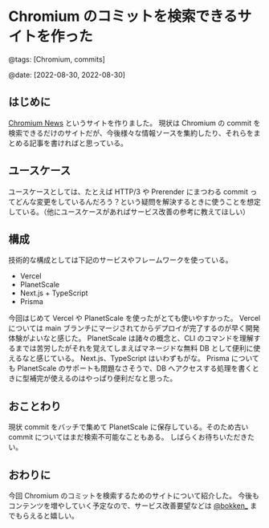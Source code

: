 # Chromium のコミットを検索できるサイトを作った

@tags: [Chromium, commits]

@date: [2022-08-30, 2022-08-30]

## はじめに

[Chromium News](https://chromium-news.vercel.app) というサイトを作りました。
現状は Chromium の commit を検索できるだけのサイトだが、今後様々な情報ソースを集約したり、それらをまとめる記事を書ければと思っている。

## ユースケース

ユースケースとしては、たとえば HTTP/3 や Prerender にまつわる commit ってどんな変更をしているんだろう？という疑問を解決するときに使うことを想定している。（他にユースケースがあればサービス改善の参考に教えてほしい）

## 構成

技術的な構成としては下記のサービスやフレームワークを使っている。

* Vercel
* PlanetScale
* Next.js + TypeScript
* Prisma

今回はじめて Vercel や PlanetScale を使ったがとても使いやすかった。
Vercel については main ブランチにマージされてからデプロイが完了するのが早く開発体験がよいなと感じた。
PlanetScale は諸々の概念と、CLI のコマンドを理解するまでは苦労したがそれを覚えてしまえばマネージドな無料 DB として便利に使えるなと感じている。
Next.js、TypeScript はいわずもがな。 Prisma についても PlanetScale のサポートも問題なさそうで、DB へアクセスする処理を書くときに型補完が使えるのはやっぱり便利だなと思った。

## おことわり

現状 commit をバッチで集めて PlanetScale に保存している。そのため古い commit についてはまだ検索不可能なこともある。
しばらくお待ちいただきたい。

## おわりに

今回 Chromium のコミットを検索するためのサイトについて紹介した。
今後もコンテンツを増やしていく予定なので、サービス改善要望などは [@bokken_](https://twitter.com/bokken_) までもらえると嬉しい。
